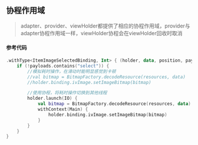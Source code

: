## 协程作用域
> adapter、provider、viewHolder都提供了相应的协程作用域，provider与adapter协程作用域一样，viewHolder协程会在viewHolder回收时取消


#### 参考代码

```kotlin
.withType<ItemImageSelectedBinding, Int> { (holder, data, position, payloads) ->
    if (!payloads.contains("select")) {
        //模拟耗时操作，在滑动时能明显感觉到卡顿
        //val bitmap = BitmapFactory.decodeResource(resources, data)
        //holder.binding.ivImage.setImageBitmap(bitmap)

        //使用协程，将耗时操作切换到其他线程
        holder.launch(IO) {
            val bitmap = BitmapFactory.decodeResource(resources, data)
            withContext(Main) {
                holder.binding.ivImage.setImageBitmap(bitmap)
            }
        }
    }         
}
```





